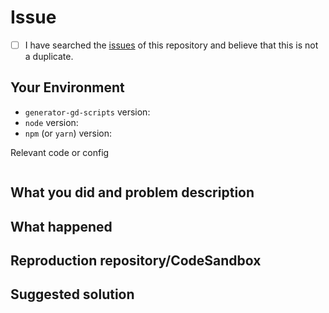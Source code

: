 <!-- Provide a general summary of the issue in the Title above -->
<!--
Thanks for your interest in the project ❤️. I appreciate bugs filed and PRs submitted!
Please make sure that you are familiar with and follow the Code of Conduct for
this project (found in the CODE_OF_CONDUCT.md file).

Please fill out this template with all the relevant information so we can
understand what's going on and fix the issue.
-->

# Issue

<!-- Also, to avoid duplicate issues, please check off the following list. -->
<!-- Checked checkbox should look like this: [x] -->

- [ ] I have searched the [issues](https://github.com/GabrielDuarteM/generator-gd-scripts/issues) of this repository and believe that this is not a duplicate.

## Your Environment

<!--- Include as many relevant details about the environment with which you experienced the bug. -->

- `generator-gd-scripts` version:
- `node` version:
- `npm` (or `yarn`) version:

Relevant code or config

```js
```

## What you did and problem description

<!-- Describe here what you did for the issue to happen and describe what the problem is -->

## What happened

<!-- Please provide the full error message/screenshots/anything -->

## Reproduction repository/CodeSandbox

<!--
If possible, please create a repository/CodeSandbox (https://codesandbox.io) that reproduces the issue with the
minimal amount of code possible.
-->

## Suggested solution

<!-- Describe here what you think would be the best solution for the issue you experienced -->
